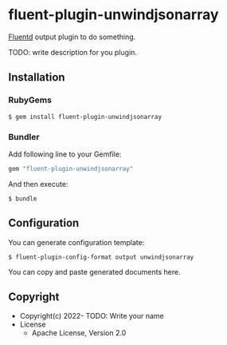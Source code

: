 # fluent-plugin-unwindjsonarray

[Fluentd](https://fluentd.org/) output plugin to do something.

TODO: write description for you plugin.

## Installation

### RubyGems

```
$ gem install fluent-plugin-unwindjsonarray
```

### Bundler

Add following line to your Gemfile:

```ruby
gem "fluent-plugin-unwindjsonarray"
```

And then execute:

```
$ bundle
```

## Configuration

You can generate configuration template:

```
$ fluent-plugin-config-format output unwindjsonarray
```

You can copy and paste generated documents here.

## Copyright

* Copyright(c) 2022- TODO: Write your name
* License
  * Apache License, Version 2.0

